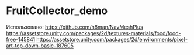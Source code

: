 # FruitCollector_demo
Использовано:
https://github.com/h8man/NavMeshPlus
https://assetstore.unity.com/packages/2d/textures-materials/food/food-free-145841
https://assetstore.unity.com/packages/2d/environments/pixel-art-top-down-basic-187605
